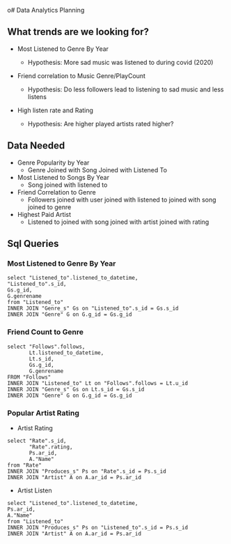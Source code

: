 o# Data Analytics Planning

## What trends are we looking for?

- Most Listened to Genre By Year
  - Hypothesis: More sad music was listened to during covid (2020)

- Friend correlation to Music Genre/PlayCount
  - Hypothesis: Do less followers lead to listening to sad music and less listens

- High listen rate and Rating
  - Hypothesis: Are higher played artists rated higher?

## Data Needed

- Genre Popularity by Year
  - Genre Joined with Song Joined with Listened To
- Most Listened to Songs By Year
  - Song joined with listened to
- Friend Correlation to Genre
  - Followers joined with user joined with listened to joined with song joined to genre
- Highest Paid Artist
  - Listened to joined with song joined with artist joined with rating

## Sql Queries

### Most Listened to Genre By Year
```postgresql
select "Listened_to".listened_to_datetime,
"Listened_to".s_id,
Gs.g_id,
G.genrename
from "Listened_to"
INNER JOIN "Genre_s" Gs on "Listened_to".s_id = Gs.s_id
INNER JOIN "Genre" G on G.g_id = Gs.g_id
```

### Friend Count to Genre
```postgresql
select "Follows".follows,
       Lt.listened_to_datetime,
       Lt.s_id,
       Gs.g_id,
       G.genrename
FROM "Follows"
INNER JOIN "Listened_to" Lt on "Follows".follows = Lt.u_id
INNER JOIN "Genre_s" Gs on Lt.s_id = Gs.s_id
INNER JOIN "Genre" G on G.g_id = Gs.g_id
```

### Popular Artist Rating

- Artist Rating
```postgresql
select "Rate".s_id,
       "Rate".rating,
       Ps.ar_id,
       A."Name"
from "Rate"
INNER JOIN "Produces_s" Ps on "Rate".s_id = Ps.s_id
INNER JOIN "Artist" A on A.ar_id = Ps.ar_id
```
- Artist Listen
```postgresql
select "Listened_to".listened_to_datetime,
Ps.ar_id,
A."Name"
from "Listened_to"
INNER JOIN "Produces_s" Ps on "Listened_to".s_id = Ps.s_id
INNER JOIN "Artist" A on A.ar_id = Ps.ar_id
```
  